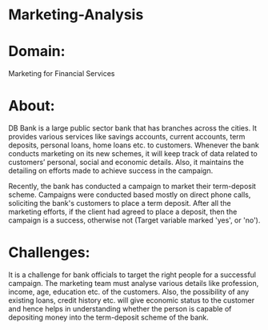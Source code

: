 # Marketing-Analysis

# Domain:
Marketing for Financial Services

# About:
DB Bank is a large public sector bank that has branches across the cities. It provides various services like savings accounts, current accounts, term deposits, personal loans, home loans etc. to customers. Whenever the bank conducts marketing on its new schemes, it will keep track of data related to customers’ personal, social and economic details. Also, it maintains the detailing on efforts made to achieve success in the campaign. 

Recently, the bank has conducted a campaign to market their term-deposit scheme. Campaigns were conducted based mostly on direct phone calls, soliciting the bank's customers to place a term deposit. After all the marketing efforts, if the client had agreed to place a deposit, then the campaign is a success, otherwise not (Target variable marked 'yes', or 'no').

# Challenges:
It is a challenge for bank officials to target the right people for a successful campaign. The marketing team must analyse various details like profession, income, age, education etc. of the customers. Also, the possibility of any existing loans, credit history etc. will give economic status to the customer and hence helps in understanding whether the person is capable of depositing money into the term-deposit scheme of the bank. 
